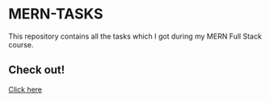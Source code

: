 # MERN-TASKS
This repository contains all the tasks  which I got during my MERN Full Stack course.

## Check out!
[Click here](https://vishal-1004.github.io/MERN-TASKS/)